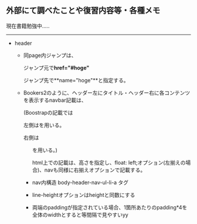 ## 外部にて調べたことや復習内容等・各種メモ

現在書籍勉強中.....

---

- header

  - 同page内ジャンプは、

    ジャンプ元で**href="#hoge"**

    ジャンプ先で**name="hoge"**と指定する。

  - Bookers2のように、ヘッダー左にタイトル・ヘッダー右に各コンテンツを表示するnavbar記載は、

    (Boostrapの記載では

    左側は<a class="navbar-brand">を用いる。

    右側は<ul class="navbar-nav">を用いる。)

    

    html上での記載は、高さを指定し、float: left;オプション(左揃えの場合)、navも同様に右揃えオプションで記載する。

  - nav内構造 body-header-nav-ul-li-a タグ

  - line-heightオプションはheightと同数にする

  - 両端のpaddingが指定されている場合、1箇所あたりのpadding*4を全体のwidthとすると等間隔で見やすいyy